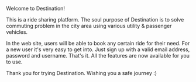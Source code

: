 Welcome to Destination! 

This is a ride sharing platform. The soul purpose of Destination is to solve commuting problem in the city area using various utility & passenger vehicles. 

In the web site, users will be able to book any certain ride for their need. For a new user it's very easy to get into. Just sign up with a valid email address, password and username. That's it. All the features are now available for you to use.

Thank you for trying Destination. Wishing you a safe journey :)